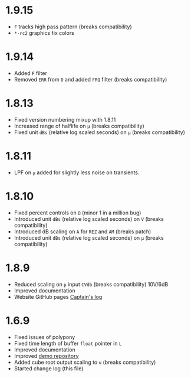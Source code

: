 1.9.15
===

* `F` tracks high pass pattern (breaks compatibility)
* `*-rc2` graphics fix colors

1.9.14
===

* Added `F` filter
* Removed `ERR` from `D` and added `FRQ` filter (breaks compatibility)

1.8.13
===

* Fixed version numbering mixup with 1.8.11
* Increased range of halflife on `μ` (breaks compatibility)
* Fixed unit `dBs` (relative log scaled seconds) on `μ` (breaks compatibility)

1.8.11
===

* LPF on `μ` added for slightly less noise on transients.


1.8.10
===

* Fixed percent controls on `Ω` (minor 1 in a million bug)
* Introduced unit `dBs` (relative log scaled seconds) on `V` (breaks compatibility)
* Introduced dB scaling on `A` for `REZ` and `AM` (breaks patch)
* Introduced unit `dBs` (relative log scaled seconds) on `μ` (breaks compatibility)

1.8.9
===

* Reduced scaling on `μ` input `CVdb` (breaks compatibility) 10V/6dB
* Improved documentation
* Website GitHub pages [Captain's log](https://jackokring.github.io/KRTPluginADemo/)

1.6.9
===

* Fixed issues of polypony
* Fixed time length of buffer `float` pointer in `L`
* Improved documentation
* Improved [demo repository](https://github.com/jackokring/KRTPluginADemo)
* Added cube root output scaling to `u` (breaks compatibility)
* Started change log (this file)

